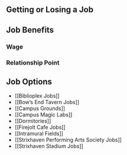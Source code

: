 

## Getting or Losing a Job

## Job Benefits

### Wage

### Relationship Point

## Job Options

- [[Biblioplex Jobs]]
- [[Bow’s End Tavern Jobs]]
- [[Campus Grounds]]
- [[Campus Magic Labs]]
- [[Dormitories]]
- [[Firejolt Cafe Jobs]]
- [[Intramural Fields]]
- [[Strixhaven Performing Arts Society Jobs]]
- [[Strixhaven Stadium Jobs]]
